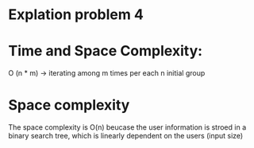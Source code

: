 # Explation problem 4


# Time and Space Complexity:

O (n * m)
 -> iterating among m times per each n initial group

 # Space complexity
 The space complexity is O(n) beucase the user information is stroed in a binary search tree, which is linearly dependent on the users (input size)
